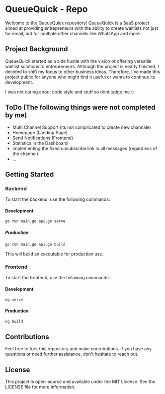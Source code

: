 # QueueQuick - Repo

Welcome to the QueueQuick repository! QueueQuick is a SaaS project aimed at providing entrepreneurs with the ability to create waitlists not just for email, but for multiple other channels like WhatsApp and more.

## Project Background

QueueQuick started as a side hustle with the vision of offering versatile waitlist solutions to entrepreneurs. Although the project is nearly finished, I decided to shift my focus to other business ideas. Therefore, I've made this project public for anyone who might find it useful or wants to continue its development.

I was not caring about code style and stuff so dont judge me :)

## ToDo (The following things were not completed by me)

- Multi Channel Support (its not complicated to create new channale)
- Homepage (Landing Page)
- Send Notifications (Frontend)
- Statistics in the Dashboard
- Implementing the fixed unsubscribe link in all messages (regardless of the channel)
- ...

## Getting Started

### Backend

To start the backend, use the following commands:

#### Development
```bash
go run main.go api.go serve
```
##### Production
```bash
go run main.go api.go build
```
This will build an executable for production use.

### Frontend

To start the frontend, use the following commands:

#### Development
```bash
ng serve
```

#### Production
```bash
ng build
```

## Contributions
Feel free to fork this repository and make contributions. If you have any questions or need further assistance, don't hesitate to reach out.

## License
This project is open-source and available under the MIT License. See the LICENSE file for more information.
